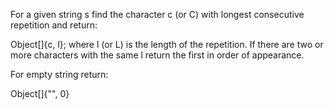 For a given string s find the character c (or C) with longest consecutive repetition and return:

Object[]{c, l};
where l (or L) is the length of the repetition. If there are two or more characters with the same l return the first in order of appearance.

For empty string return:

Object[]{"", 0}